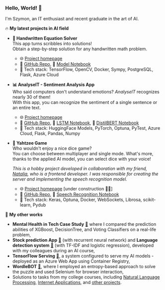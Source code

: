 ### Hello, World! 👋 
I'm Szymon, an IT enthusiast and recent graduate in the art of AI.

🔥 **My latest projects in AI field**

- **📝 Handwritten Equation Solver**  
  This app turns scribbles into solutions!  
  Obtain a step-by-step solution for any handwritten math problem.
  - 🌐 [Project homepage](https://eqsolver.onrender.com/)
  - 📁 [GitHub Repo](https://github.com/szymon8576/HandwrittenEquationSolver), 📘 [Model Notebook](https://colab.research.google.com/drive/1M2wchQkJgfzN5KPtlWMlM3uVPgRTHznd?usp=sharing)
  - 🔢 Tech stack: TensorFlow, OpenCV, Docker, Sympy, PostgreSQL, Flask, Azure Cloud
 
- **📊 AnalyseIT - Sentiment Analysis App**   
 Who said computers don't understand emotions? _AnalyseIT_ recognizes nearly 30 of them!  
With this app, you can recognize the sentiment of a single sentence or an entire text.
  - 🌐 [Project homepage](https://analyseit.onrender.com/)
  - 📁 [GitHub Repo](https://github.com/szymon8576/AnalyseIT), 📘 [LSTM Notebook](https://colab.research.google.com/drive/1bwBMnJFGU2RCaIVwUoTuAzc92nFKcTnu?usp=sharing), 📘 [DistilBERT Notebook](https://colab.research.google.com/drive/1it8LqvtzmJGTNIuYOy8Tn_wJ1EecgTTJ?usp=sharing)
  - 🔢 Tech stack: HuggingFace Models, PyTorch, Optuna, PyTest, Azure Cloud, Flask, Pandas, Numpy

- **🎲 Yahtzee Game**  
  Who wouldn't enjoy a nice dice game?  
  You can choose between multiplayer and single mode. What's more, thanks to the applied AI model, you can select dice with your voice!

  _This is a hobby project developed in collaboration with my friend, [Natalia](https://github.com/nsoktab), who is a frontend developer. I was responsible for creating the server and implementing the speech recognition model._
  - 🌐 [Project homepage](https://yahtzee-game.onrender.com)  [under construction 👷‍♂️]
  - 📁 [GitHub Repo](https://github.com/szymon8576/Yahtzee), 📘 [Speech Recognition Notebook](https://colab.research.google.com/drive/1FOOrM3EnNS871vDrD01rgMnXAtkY5qCm?usp=sharing)
  - 🔢 Tech stack: Keras, Optuna, Docker, WebSockets, Librosa, scikit-learn, Pydub


 🚀 **My other works**
- **Mental Health in Tech Case Study** [📁](https://rawcdn.githack.com/szymon8576/szymon8576/8a84baca8ca8ce2d0f57777da86164064e4a45f8/files/Case%20Study%20-%20Mental%20Health%20in%20Tech.html) where I compared the prediction abilities of XGBoost, DecisionTree, and Voting Classifiers on a real-life problem,
- **Stock prediction App** [📁](https://github.com/szymon8576/stock-prediction) (with recurrent neural network) and **Language detection system** [📁](https://github.com/Rasalrai/NUM-language_detection) (with TF-IDF and logistic regression), developed with my colleagues during an AI course,
- **TensorFlow Serving** [📁](https://github.com/szymon8576/TFServing), a system configured to serve my AI models - deployed as an Azure Web App using Container Registry,
- **WordleBOT** [📁](https://github.com/szymon8576/WordleBOT), where I employed an entropy-based approach to solve the puzzle and used Selenium for browser interaction,
- Solutions to tasks from my college courses, including [Natural Language Processing](https://github.com/szymon8576/NLP), [Internet Applications](https://github.com/szymon8576/AIACourse), and [other projects](https://github.com/szymon8576?tab=repositories).



<!--
**szymon8576/szymon8576** is a ✨ _special_ ✨ repository because its `README.md` (this file) appears on your GitHub profile.

Here are some ideas to get you started:

- 🔭 I’m currently working on ...
- 🌱 I’m currently learning ...
- 👯 I’m looking to collaborate on ...
- 🤔 I’m looking for help with ...
- 💬 Ask me about ...
- 📫 How to reach me: ...
- 😄 Pronouns: ...
- ⚡ Fun fact: ...
-->
